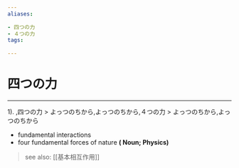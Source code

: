 ```yaml
---
aliases:
    
- 四つの力
- ４つの力
tags:
    
---
```


# 四つの力
---
1).
,四つの力 > よっつのちから,よっつのちから,４つの力 > よっつのちから,よっつのちから

- fundamental interactions
- four fundamental forces of nature
**( Noun; Physics)**
> see also:  [[基本相互作用]]
            